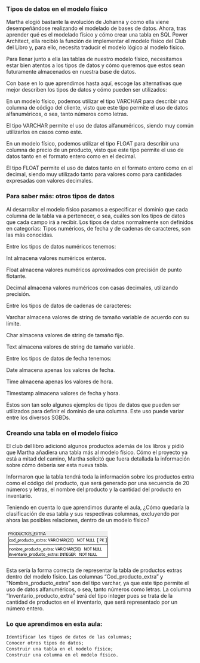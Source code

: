 ### Tipos de datos en el modelo físico

Martha elogió bastante la evolución de Johanna y como ella viene desempeñándose realizando el modelado de bases de datos. Ahora, tras aprender qué es el modelado físico y cómo crear una tabla en SQL Power Architect, ella recibió la función de implementar el modelo físico del Club del Libro y, para ello, necesita traducir el modelo lógico al modelo físico.

Para llenar junto a ella las tablas de nuestro modelo físico, necesitamos estar bien atentos a los tipos de datos y cómo queremos que estos sean futuramente almacenados en nuestra base de datos.

Con base en lo que aprendimos hasta aquí, escoge las alternativas que mejor describen los tipos de datos y cómo pueden ser utilizados:

En un modelo físico, podemos utilizar el tipo VARCHAR para describir una columna de código del cliente, visto que este tipo permite el uso de datos alfanuméricos, o sea, tanto números como letras.

El tipo VARCHAR permite el uso de datos alfanuméricos, siendo muy común utilizarlos en casos como este.

En un modelo físico, podemos utilizar el tipo FLOAT para describir una columna de precio de un producto, visto que este tipo permite el uso de datos tanto en el formato entero como en el decimal.

El tipo FLOAT permite el uso de datos tanto en el formato entero como en el decimal, siendo muy utilizado tanto para valores como para cantidades expresadas con valores decimales.

### Para saber más: otros tipos de datos



Al desarrollar el modelo físico pasamos a especificar el dominio que cada columna de la tabla va a pertenecer, o sea, cuáles son los tipos de datos que cada campo irá a recibir. Los tipos de datos normalmente son definidos en categorías: Tipos numéricos, de fecha y de cadenas de caracteres, son las más conocidas.

Entre los tipos de datos numéricos tenemos:

Int almacena valores numéricos enteros.

Float almacena valores numéricos aproximados con precisión de punto flotante.

Decimal almacena valores numéricos con casas decimales, utilizando precisión.

Entre los tipos de datos de cadenas de caracteres:

Varchar almacena valores de string de tamaño variable de acuerdo con su límite.

Char almacena valores de string de tamaño fijo.

Text almacena valores de string de tamaño variable.

Entre los tipos de datos de fecha tenemos:

Date almacena apenas los valores de fecha.

Time almacena apenas los valores de hora.

Timestamp almacena valores de fecha y hora.

Estos son tan solo algunos ejemplos de tipos de datos que pueden ser utilizados para definir el dominio de una columna. Este uso puede variar entre los diversos SGBDs.

### Creando una tabla en el modelo físico

El club del libro adicionó algunos productos además de los libros y pidió que Martha añadiera una tabla más al modelo físico. Cómo el proyecto ya está a mitad del camino, Martha solicitó que fuera detallada la información sobre cómo debería ser esta nueva tabla.

Informaron que la tabla tendrá toda la información sobre los productos extra como el código del producto, que será generado por una secuencia de 20 números y letras, el nombre del producto y la cantidad del producto en inventario.

Teniendo en cuenta lo que aprendimos durante el aula, ¿Cómo quedaría la clasificación de esa tabla y sus respectivas columnas, excluyendo por ahora las posibles relaciones, dentro de un modelo físico?

![alt text](8.jpg)

Esta sería la forma correcta de representar la tabla de productos extras dentro del modelo físico. Las columnas “Cod_producto_extra” y “Nombre_producto_extra” son del tipo varchar, ya que este tipo permite el uso de datos alfanuméricos, o sea, tanto números como letras. La columna “Inventario_producto_extra” será del tipo integer pues se trata de la cantidad de productos en el inventario, que será representado por un número entero.

### Lo que aprendimos en esta aula:

    Identificar los tipos de datos de las columnas;
    Conocer otros tipos de datos;
    Construir una tabla en el modelo físico;
    Construir una columna en el modelo físico.

